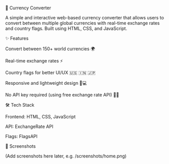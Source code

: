 💱 Currency Converter

A simple and interactive web-based currency converter that allows users to convert between multiple global currencies with real-time exchange rates and country flags. Built using HTML, CSS, and JavaScript.

✨ Features

Convert between 150+ world currencies 🌍

Real-time exchange rates ⚡

Country flags for better UI/UX 🇺🇸 🇮🇳 🇯🇵

Responsive and lightweight design 📱💻

No API key required (using free exchange rate API) 🔑❌

🛠️ Tech Stack

Frontend: HTML, CSS, JavaScript

API: ExchangeRate API

Flags: FlagsAPI

📸 Screenshots

(Add screenshots here later, e.g. /screenshots/home.png)
